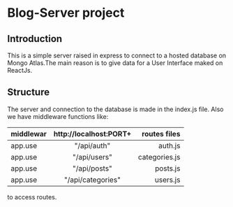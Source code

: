 # Blog-Server project
## Introduction
This is a simple server raised in express to connect to a hosted database on Mongo Atlas.The main reason is to give data for a User Interface maked on ReactJs.

## Structure

The server and connection to the database is made in the index.js file.
Also we have middleware functions like:


|  middlewar    | http://localhost:PORT+ | routes files  |
| ------------- |:----------------------:| -------------:|
| app.use       | "/api/auth"            | auth.js       |
| app.use       | "/api/users"           | categories.js |
| app.use       | "/api/posts"           | posts.js      |
| app.use       | "/api/categories"      | users.js      |

to access routes.







